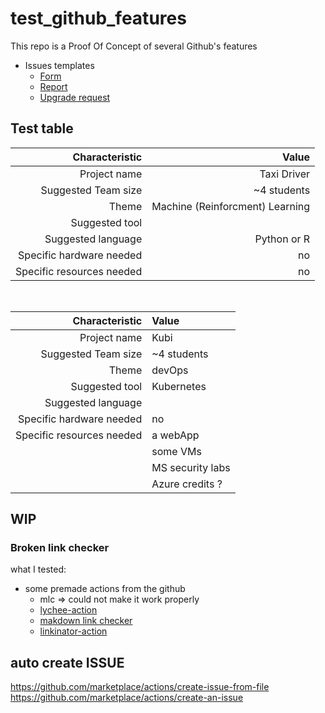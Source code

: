 # test_github_features

This repo is a Proof Of Concept of several Github's features

- Issues templates
  - [Form](.github/ISSUE_TEMPLATE/error-form.yml)
  - [Report](.github/ISSUE_TEMPLATE/error-report.md)
  - [Upgrade request](.github/ISSUE_TEMPLATE/upgrade-request.md)


  
## Test table

| Characteristic            | Value                                |  
| ------:                   |  ------:                             |  
| Project name              | Taxi Driver                          |  
| Suggested Team size       | ~4 students                          |  
| Theme                     | Machine (Reinforcment) Learning      |  
| Suggested tool            |                                      |  
| Suggested language        | Python or R                          |  
| Specific hardware needed  | no                                   |  
| Specific resources needed | no                                   |  

&nbsp;


|Characteristic           |Value                                |
|------------------------:|:------------------------------------|
|Project name             |Kubi                                 |
|Suggested Team size      |~4 students                          |
|Theme                    |devOps                               |
|Suggested tool           |Kubernetes                           |
|Suggested language       |                                     |
|Specific hardware needed |no                                   |
|Specific resources needed|a webApp                             |
|                         |some VMs                             |
|                         |MS security labs                     |
|                         |Azure credits ?                      |




## WIP

### Broken link checker

what I tested:

- some premade actions from the github
  - mlc => could not make it work properly
  - [lychee-action](https://github.com/lycheeverse/lychee-action)
  - [makdown link checker](https://github.com/gaurav-nelson/github-action-markdown-link-check)
  - [linkinator-action](https://github.com/JustinBeckwith/linkinator-action)



## auto create ISSUE

https://github.com/marketplace/actions/create-issue-from-file
https://github.com/marketplace/actions/create-an-issue
